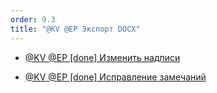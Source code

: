 ```yaml
---
order: 9.3
title: "@KV @EP Экспорт DOCX"
---
```


-  [@KV @EP \[done\] Изменить надписи](./../../../jun-2024/export-docx/open-izmenit-knopki)

-  [@KV @EP \[done\] Исправление замечаний](./../../../jun-2024/export-docx/open-kv-ispravlenie-zamechaniy)